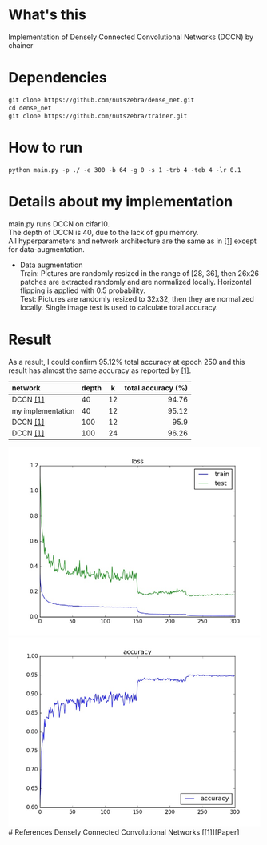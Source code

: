 # What's this
Implementation of Densely Connected Convolutional Networks (DCCN) by chainer  

# Dependencies

    git clone https://github.com/nutszebra/dense_net.git
    cd dense_net
    git clone https://github.com/nutszebra/trainer.git

# How to run
    python main.py -p ./ -e 300 -b 64 -g 0 -s 1 -trb 4 -teb 4 -lr 0.1

# Details about my implementation
main.py runs DCCN on cifar10.  
The depth of DCCN is 40, due to the lack of gpu memory.  
All hyperparameters and network architecture are the same as in [[1]][Paper] except for data-augmentation.  
* Data augmentation  
Train: Pictures are randomly resized in the range of [28, 36], then 26x26 patches are extracted randomly and are normalized locally. Horizontal flipping is applied with 0.5 probability.  
Test: Pictures are randomly resized to 32x32, then they are normalized locally. Single image test is used to calculate total accuracy.  

# Result
As a result, I could confirm 95.12% total accuracy at epoch 250 and this result has almost the same accuracy as reported by [[1]][Paper].  

| network           | depth | k  | total accuracy (%) |
|:------------------|-------|----|-------------------:|
| DCCN [[1]][Paper] | 40    | 12 | 94.76              |
| my implementation | 40    | 12 | 95.12              |
| DCCN [[1]][Paper] | 100   | 12 | 95.9               |
| DCCN [[1]][Paper] | 100   | 24 | 96.26              |

<img src="https://github.com/nutszebra/dense_net/blob/master/loss.jpg" alt="loss" title="loss">
<img src="https://github.com/nutszebra/dense_net/blob/master/accuracy.jpg" alt="total accuracy" title="total accuracy">
# References
Densely Connected Convolutional Networks [[1]][Paper]

[paper]: https://arxiv.org/abs/1608.06993 "Paper"
